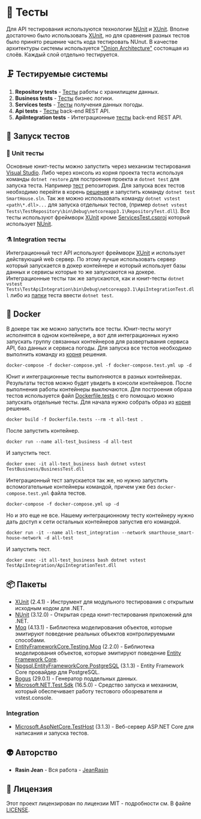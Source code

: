 # 🔬 Тесты
Для API тестирования используются технологии [NUnit](https://github.com/nunit) и [XUnit](https://github.com/xunit/xunit). Вполне достаточно было использовать [XUnit](https://github.com/xunit/xunit), но для сравнения разных тестов было принято решение часть кода тестировать NUnut. В качестве архитектуры системы используется ["Onion Architecture"](https://jeffreypalermo.com/2008/07/the-onion-architecture-part-1/) состоящая из слоёв. Каждый слой отдельно тестируется.

## 🗜 Тестируемые системы
1. **Repository tests** - [Тесты](https://github.com/JeanRasin/SmartHouse/tree/master/Tests/TestRepository) работы с хранилищем данных.
2. **Business tests** - [Тесты](https://github.com/JeanRasin/SmartHouse/tree/master/Tests/TestBusiness) бизнес логики.
3. **Services tests** - [Тесты](https://github.com/JeanRasin/SmartHouse/tree/master/Tests/TestServices) получения данных погоды.
4. **Api tests** - [Тесты](https://github.com/JeanRasin/SmartHouse/tree/master/Tests/TestApi) back-end REST API.
5. **ApiIntegration tests** - Интеграционные [тесты](https://github.com/JeanRasin/SmartHouse/tree/master/Tests/TestApiIntegration)  back-end REST API.

## 🚀 Запуск тестов
### 🧪 Unit тесты
Основные юнит-тесты можно запустить через механизм тестирования [Visual Studio](https://visualstudio.github.com/). Либо через консоль из корня проекта теста используя команды 
`dotnet restore` для построения проекта и `dotnet test` для запуска теста. Например [тест](TestRepository) репозитория. Для запуска всех тестов необходимо перейти в корень [решения](https://github.com/JeanRasin/SmartHouse) и запустить команду `dotnet test SmartHouse.sln`. Так же можно использовать команду `dotnet vstest <path\*.dll>...` для запуска отдельных тестов, (пример `dotnet vstest Tests\TestRepository\bin\Debug\netcoreapp3.1\RepositoryTest.dll`).
Все тесты используют фреймворк [XUnit](https://github.com/xunit/xunit) кроме [ServicesTest.csproj](https://github.com/JeanRasin/SmartHouse/blob/master/Tests/TestServices/ServicesTest.csproj) который использует [NUnit](https://github.com/nunit).

### ⚗️ Integration тесты
Интеграционный тест API используют фреймворк [XUnit](https://github.com/xunit/xunit) и использует действующий web сервер. По этому лучше использовать сервер который запускается в докер контейнере и который использует базы данных и сервисы которые то же запускаются на докере. Интеграционные тесты так же запускаются, как и юнит-тесты `dotnet vstest Tests\TestApiIntegration\bin\Debug\netcoreapp3.1\ApiIntegrationTest.dll` либо из [папки](https://github.com/JeanRasin/SmartHouse/tree/master/Tests/TestApiIntegration) теста ввести `dotnet test`.

## 🐳 Docker
В докере так же можно запустить все тесты. Юнит-тесты могут исполнятся в одном контейнере, а вот для интеграционных нужно запускать группу связанных контейнеров для развертывания сервиса API, баз данных и сервиса погоды. Для запуска все тестов необходимо выполнить команду из [корня](https://github.com/JeanRasin/SmartHouse) решения.
```docker-compose
docker-compose -f docker-compose.yml -f docker-compose.test.yml up -d
```
Юнит и интеграционные тесты выполняются в разных контейнерах. Результаты тестов можно будет увидеть в консоли контейнеров. После выполнения работы контейнеры выключаются.
Для построения образа тестов используется файл [Dockerfile.tests](https://github.com/JeanRasin/SmartHouse/blob/master/Dockerfile.tests) с его помощью можно запускать отдельные тесты.
Для начала нужно собрать образ из [корня](https://github.com/JeanRasin/SmartHouse) решения.
```docker
docker build -f Dockerfile.tests --rm -t all-test .
```
После запустить контейнер.
```docker
docker run --name all-test_business -d all-test
```
И запустить тест.
```docker
docker exec -it all-test_business bash dotnet vstest TestBusiness/BusinessTest.dll
```
Интеграционный тест запускается так же, но нужно запустить вспомогательные контейнеры командой, причем уже без `docker-compose.test.yml` файла тестов.
```docker-compose
docker-compose -f docker-compose.yml up -d
```
Но и это еще не все. Нашему интеграционному тесту контейнеру нужно дать доступ к сети остальных контейнеров запустив его командой.
```docker
docker run -it --name all-test_integration --network smarthouse_smart-house-network -d all-test
```
 И запустить тест.
```docker
docker exec -it all-test_business bash dotnet vstest TestApiIntegration/ApiIntegrationTest.dll
```
## 📦 Пакеты
* [XUnit](https://github.com/xunit/xunit) (2.4.1) - Инструмент для модульного тестирования с открытым исходным кодом для .NET.
* [NUnit](https://github.com/nunit) (3.12.0) - Открытая среда юнит-тестирования приложений для .NET.
* [Moq](https://github.com/moq/moq4) (4.13.1) - Библиотека моделирования объектов, которые эмитируют поведение реальных объектов контролируемыми способами.
* [EntityFrameworkCore.Testing.Moq](https://github.com/rgvlee/EntityFrameworkCore.Testing) (2.2.0) - Библиотека моделирования объектов, которые эмитируют поведение [Entity Framework Core](https://github.com/dotnet/efcore).
* [Npgsql.EntityFrameworkCore.PostgreSQL](https://github.com/npgsql/efcore.pg) (3.1.3) - Entity Framework Core провайдер для PostgreSQL.
* [Bogus](https://github.com/bchavez/Bogus) (29.0.1) - Генератор поддельных данных.
* [Microsoft.NET.Test.Sdk](https://github.com/microsoft/vstest) (16.5.0) - Средство запуска и механизм, который обеспечивает работу тестового обозревателя и vstest.console.

### Integration
* [Microsoft.AspNetCore.TestHost](https://github.com/aspnet/Hosting/tree/master/src/Microsoft.AspNetCore.TestHost) (3.1.3) - Веб-сервер ASP.NET Core для написания и запуска тестов.

## 👽 Авторство
 * **Rasin Jean** - Вся работа - [JeanRasin](https://github.com/JeanRasin)
 
## 📜 Лицензия
Этот проект лицензирован по лицензии MIT - подробности см. В файле [LICENSE](https://github.com/JeanRasin/SmartHouse/blob/master/LICENSE).
